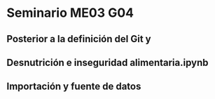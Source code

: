 # Seminario ME03 G04
## Posterior a la definición del Git y 

## Desnutrición e inseguridad alimentaria.ipynb


## Importación y fuente de datos
